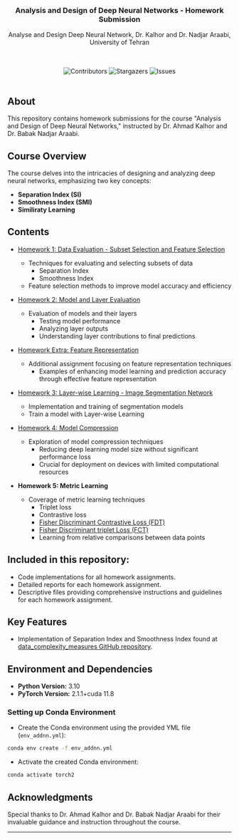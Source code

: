 <br/>
<p align="center">
  <h3 align="center">Analysis and Design of Deep Neural Networks - Homework Submission</h3>

  <p align="center">
    Analyse and Design Deep Neural Network, Dr. Kalhor and Dr. Nadjar Araabi, University of Tehran
    <br/>
    <br/>
  </p>
</p>
<br/>
<div align="center">
  <img src="https://img.shields.io/github/contributors/Arhosseini77/ADDNN_2023?color=dark-green" alt="Contributors"> 
  <img src="https://img.shields.io/github/stars/Arhosseini77/ADDNN_2023?style=social" alt="Stargazers"> 
  <img src="https://img.shields.io/github/issues/Arhosseini77/ADDNN_2023" alt="Issues"> 

  </a>
</div>
<br/>

## About 

This repository contains homework submissions for the course "Analysis and Design of Deep Neural Networks," instructed by Dr. Ahmad Kalhor and Dr. Babak Nadjar Araabi. 


## Course Overview

The course delves into the intricacies of designing and analyzing deep neural networks, emphasizing two key concepts:
- **Separation Index (SI)** 
- **Smoothness Index (SMI)**
- **Similiraty Learning**



## Contents

- [Homework 1: Data Evaluation - Subset Selection and Feature Selection](https://github.com/Arhosseini77/ADDNN_2023/tree/main/HW1)
    - Techniques for evaluating and selecting subsets of data
        - Separation Index
        - Smoothness Index
    - Feature selection methods to improve model accuracy and efficiency

- [Homework 2: Model and Layer Evaluation](https://github.com/Arhosseini77/ADDNN_2023/tree/main/HW2)
    - Evaluation of models and their layers
        - Testing model performance
        - Analyzing layer outputs
        - Understanding layer contributions to final predictions

- [Homework Extra: Feature Representation](https://github.com/Arhosseini77/ADDNN_2023/tree/main/Extra1)
    - Additional assignment focusing on feature representation techniques
        - Examples of enhancing model learning and prediction accuracy through effective feature representation

- [Homework 3: Layer-wise Learning - Image Segmentation Network](https://github.com/Arhosseini77/ADDNN_2023/tree/main/HW3)
    - Implementation and training of segmentation models
    - Train a model with Layer-wise Learning
      
- [Homework 4: Model Compression](https://github.com/Arhosseini77/ADDNN_2023/tree/main/HW4)
    - Exploration of model compression techniques
        - Reducing deep learning model size without significant performance loss
        - Crucial for deployment on devices with limited computational resources

- **Homework 5: Metric Learning**
    - Coverage of metric learning techniques
        - Triplet loss
        - Contrastive loss
        - [Fisher Discriminant Contrastive Loss (FDT)](https://arxiv.org/abs/2004.04674)
        - [Fisher Discriminant triplet Loss (FCT)](https://arxiv.org/abs/2004.04674)
        - Learning from relative comparisons between data points
          
## Included in this repository:
- Code implementations for all homework assignments.
- Detailed reports for each homework assignment.
- Descriptive files providing comprehensive instructions and guidelines for each homework assignment.


## Key Features

- Implementation of Separation Index and Smoothness Index found at [data_complexity_measures GitHub repository](https://github.com/Arhosseini77/data_complexity_measures).

## Environment and Dependencies

- **Python Version:** 3.10
- **PyTorch Version:** 2.1.1+cuda 11.8 
### Setting up Conda Environment
- Create the Conda environment using the provided YML file (`env_addnn.yml`):
```bash
conda env create -f env_addnn.yml
```
- Activate the created Conda environment:
```bash
conda activate torch2
```
## Acknowledgments

Special thanks to Dr. Ahmad Kalhor and Dr. Babak Nadjar Araabi for their invaluable guidance and instruction throughout the course.

---

